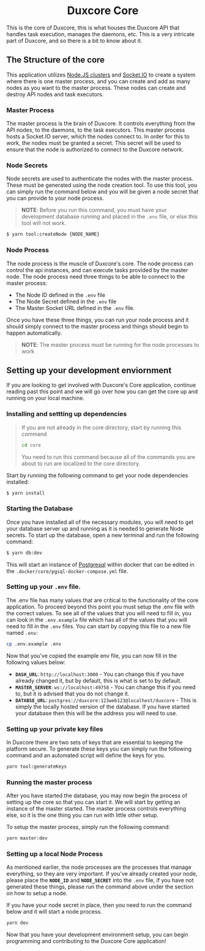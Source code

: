 <h1 align=center>Duxcore Core</h1>

This is the core of Duxcore, this is what houses the Duxcore API that handles task execution, manages the daemons, etc. This is a very intricate part of Duxcore, and so there is a bit to know about it.

## The Structure of the core

This application utilizes [Node.JS clusters](https://nodejs.org/api/cluster.html) and [Socket.IO](https://socket.io) to create a system where there is one master process, and you can create and add as many nodes as you want to the master process. These nodes can create and destroy API nodes and task executors.

### Master Process

The master process is the brain of Duxcore. It controls everything from the API nodes, to the daemons, to the task executors. This master process hosts a Socket.IO server, which the nodes connect to. In order for this to work, the nodes must be granted a secret. This secret will be used to ensure that the node is authorized to connect to the Duxcore network.

### Node Secrets

Node secrets are used to authenticate the nodes with the master process. These must be generated using the node creation tool. To use this tool, you can simply run the command below and you will be given a node secret that you can provide to your node process.

> **NOTE**: Before you run this command, you must have your development database running and placed in the `.env` file, or else this tool will not work.

```bash
$ yarn tool:createNode {NODE_NAME}
```

### Node Process

The node process is the muscle of Duxcore's core. The node process can control the api instances, and can execute tasks provided by the master node. The node process need three things to be able to connect to the master process:

- The Node ID defined in the `.env` file
- The Node Secret defined in the `.env` file
- The Master Socket URL defined in the `.env` file.

Once you have these three things, you can run your node process and it should simply connect to the master process and things should begin to happen automatically.

> **NOTE**: The master process must be running for the node processes to work

## Setting up your development enviornment

If you are looking to get involved with Duxcore's Core application, continue reading past this point and we will go over how you can get the core up and running on your local machine.

### Installing and settting up dependencies

> If you are not already in the core directory, start by running this command
>
> ```bash
> cd core
> ```
>
> You need to run this command because all of the commands you are about to run are localized to the core directory.

Start by running the following command to get your node dependencies installed:

```bash
$ yarn install
```

### Starting the Database

Once you have installed all of the necessary modules, you will need to get your database server up and running as it is needed to generate Node secrets. To start up the database, open a new terminal and run the following command:

```bash
$ yarn db:dev
```

This will start an instance of [Postgresql](https://www.postgresql.org) within docker that can be edited in the `.docker/core/pgsql-docker-compose.yml` file.

### Setting up your `.env` file.

The .env file has many values that are critical to the functionality of the core application. To proceed beyond this point you must setup the .env file with the correct values. To see all of the values that you will need to fill in, you can look in the `.env.example` file which has all of the values that you will need to fill in the `.env` files. You can start by copying this file to a new file named `.env`:

```bash
cp .env.example .env
```

Now that you've copied the example env file, you can now fill in the following values below:

- **`DASH_URL`**: `http://localhost:3000` - You can change this if you have already changed it, but by default, this is what is set to by default.
- **`MASTER_SERVER`**: `ws://localhost:49758` - You can change this if you need to, but it is advised that you do not change it.
- **`DATABSE_URL`**: `postgres://duxcore:123web123@localhost/duxcore` - This is simply the locally hosted version of the database. If you have started your database then this will be the address you will need to use.

### Setting up your private key files

In Duxcore there are two sets of keys that are essential to keeping the platform secure. To generate these keys you can simply run the following command and an automated script will define the keys for you.

```bash
yarn tool:generateKeys
```

### Running the master process

After you have started the database, you may now begin the process of setting up the core so that you can start it. We will start by getting an instance of the master started. The master process controls everything else, so it is the one thing you can run with little other setup.

To setup the master process, simply run the following command:

```bash
yarn master:dev
```

### Setting up a local Node Process

As mentioned earlier, the node processes are the processes that manage everything, so they are very important. If you've already created your node, please place the **`NODE_ID`** and **`NODE_SECRET`** into the `.env` file, if you have not generated these things, please run the command above under the section on how to setup a node.

If you have your node secret in place, then you need to run the command below and it will start a node process.

```bash
yarn dev
```

Now that you have your development environment setup, you can begin programming and contributing to the Duxcore Core application!
